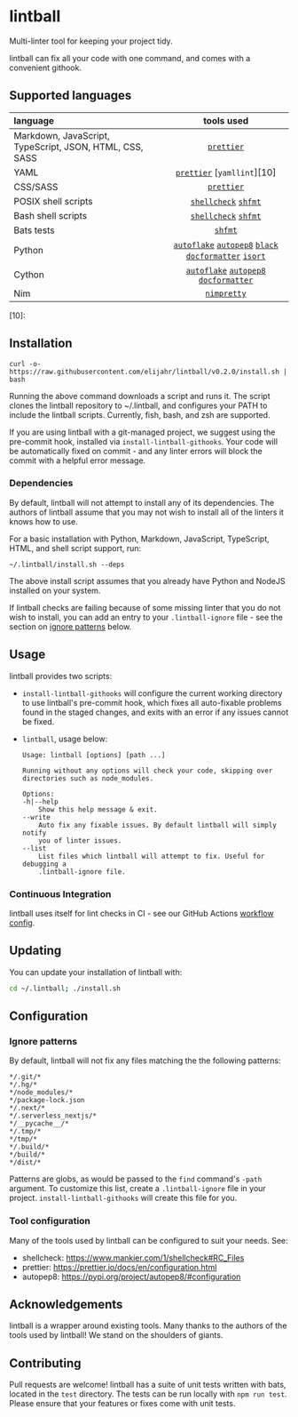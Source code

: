 # lintball

Multi-linter tool for keeping your project tidy.

lintball can fix all your code with one command, and comes with a convenient githook.

## Supported languages

| language                                                |                                   tools used                                   |
| :------------------------------------------------------ | :----------------------------------------------------------------------------: |
| Markdown, JavaScript, TypeScript, JSON, HTML, CSS, SASS |                                [`prettier`][1]                                 |
| YAML                                                    |                        [`prettier`][1] [`yamllint`][10]                        |
| CSS/SASS                                                |                                [`prettier`][1]                                 |
| POSIX shell scripts                                     |                         [`shellcheck`][2] [`shfmt`][3]                         |
| Bash shell scripts                                      |                         [`shellcheck`][2] [`shfmt`][3]                         |
| Bats tests                                              |                                  [`shfmt`][2]                                  |
| Python                                                  | [`autoflake`][4] [`autopep8`][5] [`black`][6] [`docformatter`][7] [`isort`][8] |
| Cython                                                  |              [`autoflake`][4] [`autopep8`][5] [`docformatter`][7]              |
| Nim                                                     |                                [`nimpretty`][9]                                |

[1]: https://prettier.io/
[2]: https://www.shellcheck.net/
[3]: https://github.com/mvdan/sh
[4]: https://pypi.org/project/autoflake/
[5]: https://pypi.org/project/autopep8/
[6]: https://github.com/psf/black
[7]: https://pypi.org/project/docformatter/
[8]: https://pypi.org/project/isort/
[9]: https://nim-lang.org/docs/tools.html

[10]:

## Installation

```shell
curl -o- https://raw.githubusercontent.com/elijahr/lintball/v0.2.0/install.sh | bash
```

Running the above command downloads a script and runs it. The script clones the lintball repository to ~/.lintball, and configures your PATH to include the lintball scripts. Currently, fish, bash, and zsh are supported.

If you are using lintball with a git-managed project, we suggest using the pre-commit hook, installed via `install-lintball-githooks`. Your code will be automatically fixed on commit - and any linter errors will block the commit with a helpful error message.

### Dependencies

By default, lintball will not attempt to install any of its dependencies. The authors of lintball assume that you may not wish to install all of the linters it knows how to use.

For a basic installation with Python, Markdown, JavaScript, TypeScript, HTML, and shell script support, run:

```shell
~/.lintball/install.sh --deps
```

The above install script assumes that you already have Python and NodeJS installed on your system.

If lintball checks are failing because of some missing linter that you do not wish to install, you can add an entry to your `.lintball-ignore` file - see the section on [ignore patterns](#ignore-patterns) below.

## Usage

lintball provides two scripts:

- `install-lintball-githooks` will configure the current working directory to use lintball's pre-commit hook, which fixes all auto-fixable problems found in the staged changes, and exits with an error if any issues cannot be fixed.
- `lintball`, usage below:

  ```
  Usage: lintball [options] [path ...]

  Running without any options will check your code, skipping over directories such as node_modules.

  Options:
  -h|--help
      Show this help message & exit.
  --write
      Auto fix any fixable issues. By default lintball will simply notify
      you of linter issues.
  --list
      List files which lintball will attempt to fix. Useful for debugging a
      .lintball-ignore file.
  ```

### Continuous Integration

lintball uses itself for lint checks in CI - see our GitHub Actions [workflow config](/elijahr/lintball/tree/devel/.github/workflows/workflow.yml).

## Updating

You can update your installation of lintball with:

```sh
cd ~/.lintball; ./install.sh
```

## Configuration

### Ignore patterns

By default, lintball will not fix any files matching the the following patterns:

```
*/.git/*
*/.hg/*
*/node_modules/*
*/package-lock.json
*/.next/*
*/.serverless_nextjs/*
*/__pycache__/*
*/.tmp/*
*/tmp/*
*/.build/*
*/build/*
*/dist/*
```

Patterns are globs, as would be passed to the `find` command's `-path` argument.
To customize this list, create a `.lintball-ignore` file in your project.
`install-lintball-githooks` will create this file for you.

### Tool configuration

Many of the tools used by lintball can be configured to suit your needs. See:

- shellcheck: https://www.mankier.com/1/shellcheck#RC_Files
- prettier: https://prettier.io/docs/en/configuration.html
- autopep8: https://pypi.org/project/autopep8/#configuration

## Acknowledgements

lintball is a wrapper around existing tools. Many thanks to the authors of the tools used by lintball! We stand on the shoulders of giants.

## Contributing

Pull requests are welcome! lintball has a suite of unit tests written with bats, located in the `test` directory. The tests can be run locally with `npm run test`. Please ensure that your features or fixes come with unit tests.
